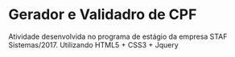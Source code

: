# Gerador e Validadro de CPF
Atividade desenvolvida no programa de estágio da empresa STAF Sistemas/2017.
Utilizando HTML5 + CSS3 + Jquery
